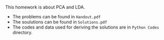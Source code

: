 This homework is about PCA and LDA.

* The problems can be found in ```Handout.pdf```
* The soulutions can be found in ```Solutions.pdf```
* The codes and data used for deriving the solutions are in ```Python Codes``` directory.
